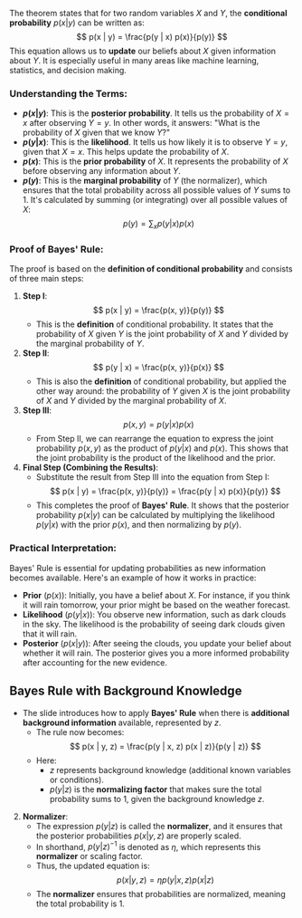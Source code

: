 The theorem states that for two random variables $X$ and $Y$, the **conditional probability** $p(x | y)$ can be written as:
$$
p(x | y) = \frac{p(y | x) p(x)}{p(y)}
$$
This equation allows us to **update** our beliefs about $X$ given information about $Y$. It is especially useful in many areas like machine learning, statistics, and decision making.
### **Understanding the Terms**:
- **$p(x | y)$**: This is the **posterior probability**. It tells us the probability of $X = x$ after observing $Y = y$. In other words, it answers: "What is the probability of $X$ given that we know $Y$?"
- **$p(y | x)$**: This is the **likelihood**. It tells us how likely it is to observe $Y = y$, given that $X = x$. This helps update the probability of $X$.
- **$p(x)$**: This is the **prior probability** of $X$. It represents the probability of $X$ before observing any information about $Y$.
- **$p(y)$**: This is the **marginal probability** of $Y$ (the normalizer), which ensures that the total probability across all possible values of $Y$ sums to 1. It's calculated by summing (or integrating) over all possible values of $X$:
  $$
  p(y) = \sum_x p(y | x) p(x)
  $$
### **Proof of Bayes' Rule**:
The proof is based on the **definition of conditional probability** and consists of three main steps:
1. **Step I**: 
   $$
   p(x | y) = \frac{p(x, y)}{p(y)}
   $$
   - This is the **definition** of conditional probability. It states that the probability of $X$ given $Y$ is the joint probability of $X$ and $Y$ divided by the marginal probability of $Y$.
2. **Step II**: 
   $$
   p(y | x) = \frac{p(x, y)}{p(x)}
   $$
   - This is also the **definition** of conditional probability, but applied the other way around: the probability of $Y$ given $X$ is the joint probability of $X$ and $Y$ divided by the marginal probability of $X$.
3. **Step III**: 
   $$
   p(x, y) = p(y | x) p(x)
   $$
   - From Step II, we can rearrange the equation to express the joint probability $p(x, y)$ as the product of $p(y | x)$ and $p(x)$. This shows that the joint probability is the product of the likelihood and the prior.
4. **Final Step (Combining the Results)**:
   - Substitute the result from Step III into the equation from Step I:
     $$
     p(x | y) = \frac{p(x, y)}{p(y)} = \frac{p(y | x) p(x)}{p(y)}
     $$
   - This completes the proof of **Bayes' Rule**. It shows that the posterior probability $p(x | y)$ can be calculated by multiplying the likelihood $p(y | x)$ with the prior $p(x)$, and then normalizing by $p(y)$.
### **Practical Interpretation**:
Bayes' Rule is essential for updating probabilities as new information becomes available. Here's an example of how it works in practice:
- **Prior** ($p(x)$): Initially, you have a belief about $X$. For instance, if you think it will rain tomorrow, your prior might be based on the weather forecast.
- **Likelihood** ($p(y | x)$): You observe new information, such as dark clouds in the sky. The likelihood is the probability of seeing dark clouds given that it will rain.
- **Posterior** ($p(x | y)$): After seeing the clouds, you update your belief about whether it will rain. The posterior gives you a more informed probability after accounting for the new evidence.
## Bayes Rule with Background Knowledge
- The slide introduces how to apply **Bayes' Rule** when there is **additional background information** available, represented by $z$.
   - The rule now becomes:
     $$
     p(x | y, z) = \frac{p(y | x, z) p(x | z)}{p(y | z)}
     $$
   - Here:
     - $z$ represents background knowledge (additional known variables or conditions).
     - $p(y | z)$ is the **normalizing factor** that makes sure the total probability sums to 1, given the background knowledge $z$.
2. **Normalizer**:
   - The expression $p(y | z)$ is called the **normalizer**, and it ensures that the posterior probabilities $p(x | y, z)$ are properly scaled.
   - In shorthand, $p(y | z)^{-1}$ is denoted as $\eta$, which represents this **normalizer** or scaling factor.
   - Thus, the updated equation is:
     $$
     p(x | y, z) = \eta p(y | x, z) p(x | z)
     $$
   - The **normalizer** ensures that probabilities are normalized, meaning the total probability is 1.